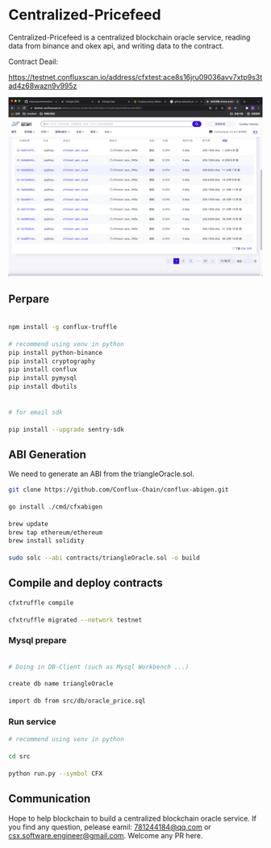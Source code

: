 <!--
 * @Author: your name
 * @Date: 2021-10-26 22:13:04
 * @LastEditTime: 2021-10-26 22:34:20
 * @LastEditors: Please set LastEditors
 * @Description: In User Settings Edit
 * @FilePath: /triangleBlockchainOracle/readme.md
-->

# Centralized-Pricefeed

Centralized-Pricefeed is a centralized blockchain oracle service, reading data from binance and okex api, and writing data to the contract. 

Contract Deail: 

https://testnet.confluxscan.io/address/cfxtest:ace8s16jru09036avv7xtp9s3tad4z68wazn9v995z


![image.png](pic/confluxscan.png)


## Perpare

``` bash

npm install -g conflux-truffle

# recommend using venv in python
pip install python-binance
pip install cryptography
pip install conflux
pip install pymysql
pip install dbutils


# for email sdk

pip install --upgrade sentry-sdk

```

## ABI Generation

We need to generate an ABI from the triangleOracle.sol. 

``` bash
git clone https://github.com/Conflux-Chain/conflux-abigen.git

go install ./cmd/cfxabigen

brew update
brew tap ethereum/ethereum
brew install solidity

sudo solc --abi contracts/triangleOracle.sol -o build

```
## Compile and deploy contracts 

``` bash
cfxtruffle compile

cfxtruffle migrated --network testnet

```
### Mysql prepare

``` bash

# Doing in DB-Client (such as Mysql Workbench ...)

create db name triangleOracle

import db from src/db/oracle_price.sql

```

### Run service


``` bash
# recommend using venv in python

cd src

python run.py --symbol CFX

```

## Communication

Hope to help blockchain to build a centralized blockchain oracle service. If you find any question, pelease eamil: 781244184@qq.com or csx.software.engineer@gmail.com. Welcome any PR here.













